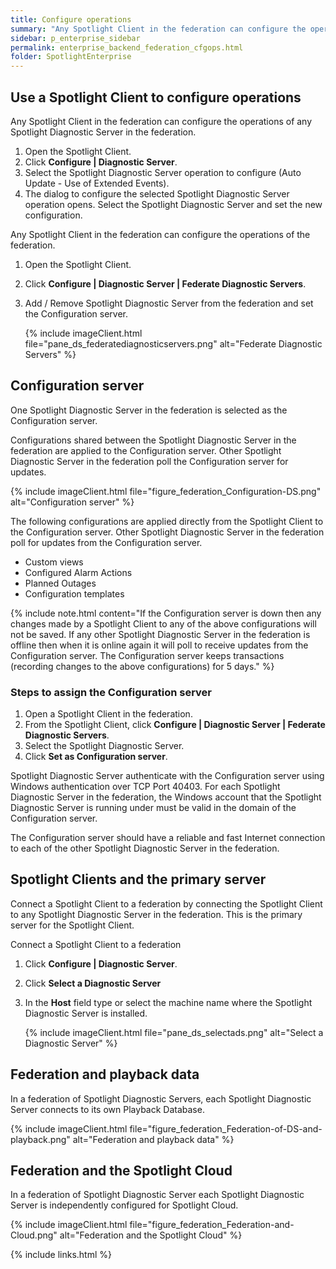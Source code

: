```yaml
---
title: Configure operations
summary: "Any Spotlight Client in the federation can configure the operations of any Spotlight Diagnostic Server in the federation. Any Spotlight Client in the federation can configure the operations of the federation."
sidebar: p_enterprise_sidebar
permalink: enterprise_backend_federation_cfgops.html
folder: SpotlightEnterprise
---
```


## Use a Spotlight Client to configure operations

Any Spotlight Client in the federation can configure the operations of any Spotlight Diagnostic Server in the federation.

1. Open the Spotlight Client.
2. Click **Configure \| Diagnostic Server**.
3. Select the Spotlight Diagnostic Server operation to configure (Auto Update - Use of Extended Events).
4. The dialog to configure the selected Spotlight Diagnostic Server operation opens. Select the Spotlight Diagnostic Server and set the new configuration.

Any Spotlight Client in the federation can configure the operations of the federation.

1. Open the Spotlight Client.
2. Click **Configure \| Diagnostic Server \| Federate Diagnostic Servers**.
3. Add / Remove Spotlight Diagnostic Server from the federation and set the Configuration server.

   {% include imageClient.html file="pane_ds_federatediagnosticservers.png" alt="Federate Diagnostic Servers" %}

## Configuration server
One Spotlight Diagnostic Server in the federation is selected as the Configuration server.

Configurations shared between the Spotlight Diagnostic Server in the federation are applied to the Configuration server. Other Spotlight Diagnostic Server in the federation poll the Configuration server for updates.

{% include imageClient.html file="figure_federation_Configuration-DS.png" alt="Configuration server" %}

The following configurations are applied directly from the Spotlight Client to the Configuration server. Other Spotlight Diagnostic Server in the federation poll for updates from the Configuration server.

* Custom views
* Configured Alarm Actions
* Planned Outages
* Configuration templates

{% include note.html content="If the Configuration server is down then any changes made by a Spotlight Client to any of the above configurations will not be saved. If any other Spotlight Diagnostic Server in the federation is offline then when it is online again it will poll to receive updates from the Configuration server. The Configuration server keeps transactions (recording changes to the above configurations) for 5 days." %}

### Steps to assign the Configuration server

1. Open a Spotlight Client in the federation.
2. From the Spotlight Client, click **Configure \| Diagnostic Server \| Federate Diagnostic Servers**.
3. Select the Spotlight Diagnostic Server.
4. Click **Set as Configuration server**.

Spotlight Diagnostic Server authenticate with the Configuration server using Windows authentication over TCP Port 40403. For each Spotlight Diagnostic Server in the federation, the Windows account that the Spotlight Diagnostic Server is running under must be valid in the domain of the Configuration server.

The Configuration server should have a reliable and fast Internet connection to each of the other Spotlight Diagnostic Server in the federation.

## Spotlight Clients and the primary server
Connect a Spotlight Client to a federation by connecting the Spotlight Client to any Spotlight Diagnostic Server in the federation. This is the primary server for the Spotlight Client.

Connect a Spotlight Client to a federation

1. Click **Configure \| Diagnostic Server**.
2. Click **Select a Diagnostic Server**
3. In the **Host** field type or select the machine name where the Spotlight Diagnostic Server is installed.

    {% include imageClient.html file="pane_ds_selectads.png" alt="Select a Diagnostic Server" %}


## Federation and playback data
In a federation of Spotlight Diagnostic Servers, each Spotlight Diagnostic Server connects to its own Playback Database.

{% include imageClient.html file="figure_federation_Federation-of-DS-and-playback.png" alt="Federation and playback data" %}

## Federation and the Spotlight Cloud
In a federation of Spotlight Diagnostic Server each Spotlight Diagnostic Server is independently configured for Spotlight Cloud.

{% include imageClient.html file="figure_federation_Federation-and-Cloud.png" alt="Federation and the Spotlight Cloud" %}

{% include links.html %}

